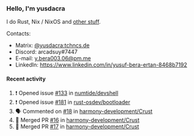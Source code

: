 ### Hello, I'm yusdacra

I do Rust, Nix / NixOS and [other stuff](https://yusdacra.gitlab.io/about).

Contacts:
- Matrix: [@yusdacra:tchncs.de](https://matrix.to/#/@yusdacra:tchncs.de)
- Discord: arcadsuy#7447
- E-mail: y.bera003.06@pm.me
- LinkedIn: https://www.linkedin.com/in/yusuf-bera-ertan-8468b7192

#### Recent activity

<!--START_SECTION:activity-->
1. ❗️ Opened issue [#133](https://github.com/numtide/devshell/issues/133) in [numtide/devshell](https://github.com/numtide/devshell)
2. ❗️ Opened issue [#181](https://github.com/rust-osdev/bootloader/issues/181) in [rust-osdev/bootloader](https://github.com/rust-osdev/bootloader)
3. 🗣 Commented on [#18](https://github.com/harmony-development/Crust/issues/18) in [harmony-development/Crust](https://github.com/harmony-development/Crust)
4. 🎉 Merged PR [#16](https://github.com/harmony-development/Crust/pull/16) in [harmony-development/Crust](https://github.com/harmony-development/Crust)
5. 🎉 Merged PR [#17](https://github.com/harmony-development/Crust/pull/17) in [harmony-development/Crust](https://github.com/harmony-development/Crust)
<!--END_SECTION:activity-->
